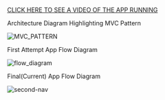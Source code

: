 [CLICK HERE TO SEE A VIDEO OF THE APP RUNNING](https://drive.google.com/file/d/1jjSvw9UTCUhcqa-IEGSoB3zfoqbW1x5i/view?usp=sharing)


Architecture Diagram Highlighting MVC Pattern

![MVC_PATTERN](https://user-images.githubusercontent.com/114548524/219991069-d7260a2b-2182-42c7-8a70-d5999bf03842.png)


First Attempt App Flow Diagram

![flow_diagram](https://user-images.githubusercontent.com/114548524/219990042-8b585a53-f63c-4f38-a95b-bd825659e6e4.png)

Final(Current) App Flow Diagram

![second-nav](https://user-images.githubusercontent.com/114548524/219990069-3614b39a-d466-4fc6-b95f-cd820a794c4b.png)
